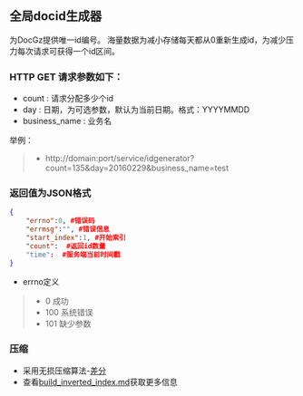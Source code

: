 ## 全局docid生成器 

为DocGz提供唯一id编号。
海量数据为减小存储每天都从0重新生成id，为减少压力每次请求可获得一个id区间。  

### HTTP GET 请求参数如下：
 
* count : 请求分配多少个id
* day : 日期，为可选参数，默认为当前日期。格式：YYYYMMDD
* business_name : 业务名

举例：
> * http://domain:port/service/idgenerator?count=135&day=20160229&business_name=test

### 返回值为JSON格式

```json
{
    "errno":0, #错误码
    "errmsg":"", #错误信息
    "start_index":1, #开始索引
    "count":  #返回id数量
    "time":  #服务端当前时间戳 
}
```

* errno定义
> * 0 成功
> * 100 系统错误
> * 101 缺少参数

### 压缩

+ 采用无损压缩算法-[差分](https://zh.wikipedia.org/zh-sg/%E5%B7%AE%E5%88%86%E7%B7%A8%E7%A2%BC)  
+ 查看[build_inverted_index.md](build_inverted_index.md)获取更多信息
